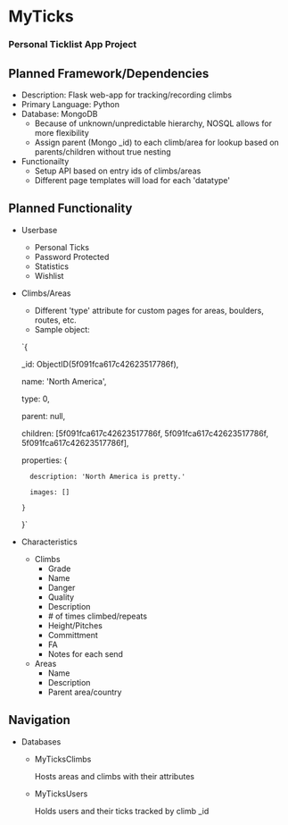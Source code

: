 # MyTicks
### Personal Ticklist App Project


## Planned Framework/Dependencies
- Description: Flask web-app for tracking/recording climbs
- Primary Language: Python
- Database: MongoDB
  - Because of unknown/unpredictable hierarchy, NOSQL allows for more flexibility
  - Assign parent (Mongo \_id) to each climb/area for lookup based on parents/children without true nesting
- Functionailty
  - Setup API based on entry ids of climbs/areas
  - Different page templates will load for each 'datatype'
## Planned Functionality
- Userbase
  - Personal Ticks
  - Password Protected
  - Statistics
  - Wishlist
- Climbs/Areas
  - Different 'type' attribute for custom pages for areas, boulders, routes, etc.
  - Sample object:
  
  `{
    
    \_id: ObjectID(5f091fca617c42623517786f),
    
    name: 'North America',
    
    type: 0,
    
    parent: null,
    
    children: [5f091fca617c42623517786f, 5f091fca617c42623517786f, 5f091fca617c42623517786f],
    
    properties: {
        
        description: 'North America is pretty.'
        
        images: []
      
      }
  
  }`
- Characteristics
  - Climbs
    - Grade
    - Name
    - Danger
    - Quality
    - Description
    - \# of times climbed/repeats
    - Height/Pitches
    - Committment
    - FA
    - Notes for each send
  - Areas
    - Name
    - Description
    - Parent area/country

## Navigation
- Databases
  - MyTicksClimbs
    
    Hosts areas and climbs with their attributes
  - MyTicksUsers
    
    Holds users and their ticks tracked by climb \_id

